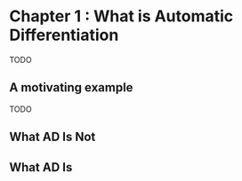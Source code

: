 # Chapter 1 : What is Automatic Differentiation


<!-- toc -->

TODO

## A motivating example 

TODO

## What AD Is Not


## What AD Is 
